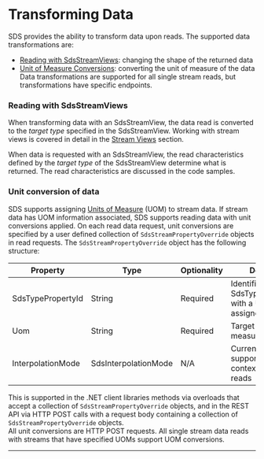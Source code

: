 # Transforming Data

SDS provides the ability to transform data upon reads. 
The supported data transformations are:
* [Reading with SdsStreamViews](#reading-with-sdsstreamviews): changing the shape of the returned data
* [Unit of Measure Conversions](#unit-conversion-of-data): converting the unit of measure of the data  
Data transformations are supported for all single stream reads,
but transformations have specific endpoints. 

### Reading with SdsStreamViews
When transforming data with an SdsStreamView,
the data read is converted to the *target type*
 specified in the SdsStreamView. 
Working with stream views is covered in detail in the [Stream Views](xref:sdsStreamViews) section.

When data is requested with an SdsStreamView, 
the read characteristics defined by the *target type* 
of the SdsStreamView determine what is returned. 
The read characteristics are discussed in the code samples.

### Unit conversion of data
SDS supports assigning [Units of Measure](xref:unitsOfMeasure) (UOM) to stream data. 
If stream data has UOM information associated, SDS supports reading data with unit conversions applied.
On each read data request, unit conversions are specified by a user defined collection of 
`SdsStreamPropertyOverride` objects in read requests.
The `SdsStreamPropertyOverride` object has the following structure:

| Property          | Type                 | Optionality | Details                                               |
| ----------------- | -------------------- | ----------- | ----------------------------------------------------  |
| SdsTypePropertyId | String               | Required    | Identifier for an SdsTypeProperty with a UOM assigned |
| Uom               | String               | Required    | Target unit of measure                                |
| InterpolationMode | SdsInterpolationMode | N/A         | Currently not supported in context of data reads      |

This is supported in the .NET client libraries methods via overloads that accept a collection of `SdsStreamPropertyOverride` objects, and in the REST API via HTTP POST calls with a request body containing a collection of `SdsStreamPropertyOverride` objects.  
All unit conversions are HTTP POST requests.
All single stream data reads with streams that have
specified UOMs support UOM conversions.

***********************
